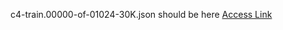 c4-train.00000-of-01024-30K.json should be here
[Access Link](https://drive.google.com/file/d/1iZ-F2S57fq0q5GvCf8Btolp2ysZDK-U_/view)